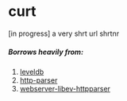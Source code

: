 curt
====

[in progress] a very shrt url shrtnr


##### Borrows heavily from:

1. [leveldb](https://code.google.com/p/leveldb/)
2. [http-parser](https://github.com/joyent/http-parser)
3. [webserver-libev-httpparser](https://github.com/dexgeh/webserver-libev-httpparser)
